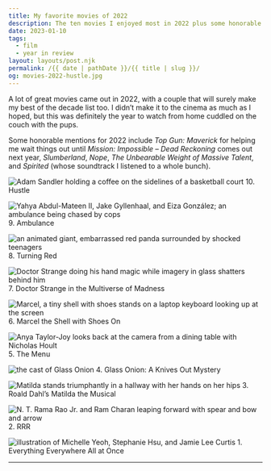 ```yaml
---
title: My favorite movies of 2022
description: The ten movies I enjoyed most in 2022 plus some honorable mentions.
date: 2023-01-10
tags: 
  - film
  - year in review
layout: layouts/post.njk
permalink: /{{ date | pathDate }}/{{ title | slug }}/
og: movies-2022-hustle.jpg
---
```


A lot of great movies came out in 2022, with a couple that will surely make my best of the decade list too. I didn’t make it to the cinema as much as I hoped, but this was definitely the year to watch from home cuddled on the couch with the pups.

Some honorable mentions for 2022 include _Top Gun: Maverick_ for helping me wait things out until _Mission: Impossible – Dead Reckoning_ comes out next year, _Slumberland_, _Nope_, _The Unbearable Weight of Massive Talent_, and _Spirited_ (whose soundtrack I listened to a whole bunch).

![Adam Sandler holding a coffee on the sidelines of a basketball court](https://lynnandtonic.com/images/blog/movies-2022-hustle.jpg) 10. Hustle

![Yahya Abdul-Mateen II, Jake Gyllenhaal, and Eiza González; an ambulance being chased by cops ](https://lynnandtonic.com/images/blog/movies-2022-ambulance.jpg) 9. Ambulance

![an animated giant, embarrassed red panda surrounded by shocked teenagers](https://lynnandtonic.com/images/blog/movies-2022-turning-red.jpg) 8. Turning Red

![Doctor Strange doing his hand magic while imagery in glass shatters behind him](https://lynnandtonic.com/images/blog/movies-2022-doctor-strange.jpg) 7. Doctor Strange in the Multiverse of Madness

![Marcel, a tiny shell with shoes stands on a laptop keyboard looking up at the screen](https://lynnandtonic.com/images/blog/movies-2022-marcel.jpg) 6. Marcel the Shell with Shoes On

![Anya Taylor-Joy looks back at the camera from a dining table with Nicholas Hoult](https://lynnandtonic.com/images/blog/movies-2022-the-menu.jpg) 5. The Menu

![the cast of Glass Onion](https://lynnandtonic.com/images/blog/movies-2022-glass-onion.jpg) 4. Glass Onion: A Knives Out Mystery

![Matilda stands triumphantly in a hallway with her hands on her hips](https://lynnandtonic.com/images/blog/movies-2022-matilda.jpg) 3. Roald Dahl’s Matilda the Musical

![N. T. Rama Rao Jr. and Ram Charan leaping forward with spear and bow and arrow](https://lynnandtonic.com/images/blog/movies-2022-rrr.jpg) 2. RRR

![illustration of Michelle Yeoh, Stephanie Hsu, and Jamie Lee Curtis](https://lynnandtonic.com/images/blog/movies-2022-everything-everywhere.jpg) 1. Everything Everywhere All at Once

---
